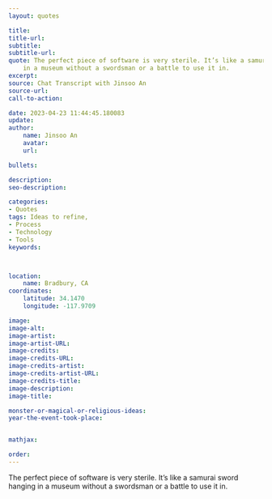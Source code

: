 ```yaml
---
layout: quotes

title:
title-url:
subtitle:
subtitle-url:
quote: The perfect piece of software is very sterile. It’s like a samurai sword hanging
    in a museum without a swordsman or a battle to use it in.
excerpt:
source: Chat Transcript with Jinsoo An
source-url:
call-to-action:

date: 2023-04-23 11:44:45.180083
update:
author:
    name: Jinsoo An
    avatar:
    url:

bullets:

description:
seo-description:

categories:
- Quotes
tags: Ideas to refine,
- Process
- Technology
- Tools
keywords:



location:
    name: Bradbury, CA
coordinates:
    latitude: 34.1470
    longitude: -117.9709

image:
image-alt:
image-artist:
image-artist-URL:
image-credits:
image-credits-URL:
image-credits-artist:
image-credits-artist-URL:
image-credits-title:
image-description:
image-title:

monster-or-magical-or-religious-ideas:
year-the-event-took-place:


mathjax:

order:
---
```

The perfect piece of software is very sterile. It’s like a samurai sword hanging in a museum without a swordsman or a battle to use it in.